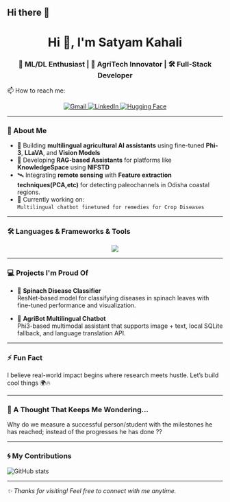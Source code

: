 ## Hi there 👋

<!--
**SATYAMKAHALI/SATYAMKAHALI** is a ✨ _special_ ✨ repository because its `README.md` (this file) appears on your GitHub profile.

Here are some ideas to get you started:

- 🔭 I’m currently working on ...
- 🌱 I’m currently learning ...
- 👯 I’m looking to collaborate on ...
- 🤔 I’m looking for help with ...
- 💬 Ask me about ...
- 📫 How to reach me: ...
- 😄 Pronouns: ...
- ⚡ Fun fact: ...
-->

<!--
<div align="center">

### 👋 Hi there, I'm Satyam Kahali 👨‍💻  
Welcome to my GitHub profile!


</div>

---

<div align="center">

[![Gmail](https://img.shields.io/badge/Gmail-D14836?style=for-the-badge&logo=gmail&logoColor=white)](mailto:satyamkahali66@gmail.com)
[![LinkedIn](https://img.shields.io/badge/LinkedIn-blue?style=flat&logo=linkedin&logoColor=white)](https://www.linkedin.com/in/satyam-kahali-883098235/)
[![HuggingFace](https://img.shields.io/badge/HuggingFace-FFD21F?style=for-the-badge&logo=huggingface&logoColor=black)](https://huggingface.co/Satyam66)


</div>

---

### 🛠️ Languages-Frameworks-Tools

<div align="center">
  
<img src="https://skillicons.dev/icons?i=html,css,php,python,js,c,java,react,pytorch,nodejs,aws,tensorflow,vscode,github,figma,git,intellij,mongodb,mysql" />

</div>

---

### 🌀 My Contributions

![GitHub stats](https://github-readme-streak-stats.herokuapp.com?user=SATYAMKAHALI&theme=tokyonight&hide_border=true)

-->

<h1 align="center">Hi 👋, I'm Satyam Kahali </h1>
<h3 align="center">  🧠 ML/DL Enthusiast | 🌾 AgriTech Innovator | 🛠️ Full-Stack Developer</h3>

📫 How to reach me:

<p align="center">
  <a href="mailto:satyamkahali66@gmail.com">
    <img src="https://img.shields.io/badge/Gmail-D14836?style=for-the-badge&logo=gmail&logoColor=white" alt="Gmail"/>
  </a>
  <a href="https://www.linkedin.com/in/satyam-kahali-883098235/">
    <img src="https://img.shields.io/badge/LinkedIn-0077B5?style=for-the-badge&logo=linkedin&logoColor=white" alt="LinkedIn"/>
  </a>
  <a href="https://huggingface.co/Satyam66">
    <img src="https://img.shields.io/badge/HuggingFace-F9D423?style=for-the-badge&logo=huggingface&logoColor=black" alt="Hugging Face"/>
  </a>
</p>

---

### 🫣 About Me

- 🤖 Building **multilingual agricultural AI assistants** using fine-tuned **Phi-3**, **LLaVA**, and **Vision Models**  
- 🧠 Developing **RAG-based Assistants** for platforms like **KnowledgeSpace** using **NIFSTD**  
- 🛰️ Integrating **remote sensing** with **Feature extraction techniques(PCA,etc)** for detecting paleochannels in Odisha coastal regions.  
- 🧪 Currently working on:  
  `Multilingual chatbot finetuned for remedies for Crop Diseases`  
  

---

### 🛠️ Languages & Frameworks & Tools

<p align="center">
  <img src="https://skillicons.dev/icons?i=html,css,php,python,js,c,java,react,pytorch,nodejs,aws,tensorflow,vscode,github,figma,git,intellij,mongodb,mysql" />
</p>

---

### 💻 Projects I'm Proud Of

- 🥬 **Spinach Disease Classifier**  
  ResNet-based model for classifying diseases in spinach leaves with fine-tuned performance and visualization.
  
- 🌾 **AgriBot Multilingual Chatbot**  
  Phi3-based multimodal assistant that supports image + text, local SQLite fallback, and language translation API.
  
---

### ⚡ Fun Fact

I believe real-world impact begins where research meets hustle. Let’s build cool things 🌍🔥

---

### 💭 A Thought That Keeps Me Wondering...
Why do we measure a successful person/student with the milestones he has reached; instead of the progresses he has done ?? 

---
### 🌀 My Contributions

![GitHub stats](https://github-readme-streak-stats.herokuapp.com?user=SATYAMKAHALI&theme=tokyonight&hide_border=true)

---


_✨ Thanks for visiting! Feel free to connect with me anytime._


